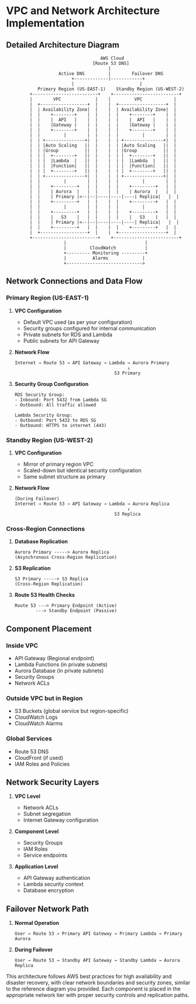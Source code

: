 # VPC and Network Architecture Implementation

## Detailed Architecture Diagram
```
                                    AWS Cloud
                                 [Route 53 DNS]
                                       |
                    Active DNS         |        Failover DNS
                         +-------------)------------+
                         |                         |
            Primary Region (US-EAST-1)    Standby Region (US-WEST-2)
         +-------------------------+    +-------------------------+
         |        VPC             |    |         VPC            |
         |  +------------------+  |    |  +------------------+  |
         |  | Availability Zone|  |    |  | Availability Zone|  |
         |  |    +--------+    |  |    |  |    +--------+    |  |
         |  |    |  API   |    |  |    |  |    |  API   |    |  |
         |  |    |Gateway |    |  |    |  |    |Gateway |    |  |
         |  |    +--------+    |  |    |  |    +--------+    |  |
         |  |         |        |  |    |  |         |        |  |
         |  | +---------------+|  |    |  | +---------------+|  |
         |  | |Auto Scaling   ||  |    |  | |Auto Scaling   ||  |
         |  | |Group          ||  |    |  | |Group          ||  |
         |  | |  +--------+   ||  |    |  | |  +--------+   ||  |
         |  | |  |Lambda  |   ||  |    |  | |  |Lambda  |   ||  |
         |  | |  |Function|   ||  |    |  | |  |Function|   ||  |
         |  | |  +--------+   ||  |    |  | |  +--------+   ||  |
         |  | +---------------+|  |    |  | +---------------+|  |
         |  |         |        |  |    |  |         |        |  |
         |  |    +---------+   |  |    |  |    +---------+   |  |
         |  |    | Aurora  |   |  |    |  |    | Aurora  |   |  |
         |  |    | Primary |<--|--|----|----|----| Replica|   |  |
         |  |    +---------+   |  |    |  |    +---------+   |  |
         |  |         |        |  |    |  |         |        |  |
         |  |    +---------+   |  |    |  |    +---------+   |  |
         |  |    |   S3    |   |  |    |  |    |   S3    |   |  |
         |  |    | Primary |<--|--|----|----|----| Replica|   |  |
         |  |    +---------+   |  |    |  |    +---------+   |  |
         |  +------------------+  |    |  +------------------+  |
         +-------------------------+    +-------------------------+
                      |                              |
                      |         CloudWatch           |
                      +--------- Monitoring ---------+
                      |          Alarms             |
                      +----------------------------->

```

## Network Connections and Data Flow

### Primary Region (US-EAST-1)

1. **VPC Configuration**
   - Default VPC used (as per your configuration)
   - Security groups configured for internal communication
   - Private subnets for RDS and Lambda
   - Public subnets for API Gateway

2. **Network Flow**
   ```
   Internet → Route 53 → API Gateway → Lambda → Aurora Primary
                                              ↓
                                         S3 Primary
   ```

3. **Security Group Configuration**
   ```hcl
   RDS Security Group:
   - Inbound: Port 5432 from Lambda SG
   - Outbound: All traffic allowed
   
   Lambda Security Group:
   - Outbound: Port 5432 to RDS SG
   - Outbound: HTTPS to internet (443)
   ```

### Standby Region (US-WEST-2)

1. **VPC Configuration**
   - Mirror of primary region VPC
   - Scaled-down but identical security configuration
   - Same subnet structure as primary

2. **Network Flow**
   ```
   (During Failover)
   Internet → Route 53 → API Gateway → Lambda → Aurora Replica
                                              ↓
                                         S3 Replica
   ```

### Cross-Region Connections

1. **Database Replication**
   ```
   Aurora Primary -----> Aurora Replica
   (Asynchronous Cross-Region Replication)
   ```

2. **S3 Replication**
   ```
   S3 Primary -----> S3 Replica
   (Cross-Region Replication)
   ```

3. **Route 53 Health Checks**
   ```
   Route 53 ---> Primary Endpoint (Active)
           ---> Standby Endpoint (Passive)
   ```

## Component Placement

### Inside VPC
- API Gateway (Regional endpoint)
- Lambda Functions (in private subnets)
- Aurora Database (in private subnets)
- Security Groups
- Network ACLs

### Outside VPC but in Region
- S3 Buckets (global service but region-specific)
- CloudWatch Logs
- CloudWatch Alarms

### Global Services
- Route 53 DNS
- CloudFront (if used)
- IAM Roles and Policies

## Network Security Layers

1. **VPC Level**
   - Network ACLs
   - Subnet segregation
   - Internet Gateway configuration

2. **Component Level**
   - Security Groups
   - IAM Roles
   - Service endpoints

3. **Application Level**
   - API Gateway authentication
   - Lambda security context
   - Database encryption

## Failover Network Path

1. **Normal Operation**
   ```
   User → Route 53 → Primary API Gateway → Primary Lambda → Primary Aurora
   ```

2. **During Failover**
   ```
   User → Route 53 → Standby API Gateway → Standby Lambda → Aurora Replica
   ```

This architecture follows AWS best practices for high availability and disaster recovery, with clear network boundaries and security zones, similar to the reference diagram you provided. Each component is placed in the appropriate network tier with proper security controls and replication paths.
